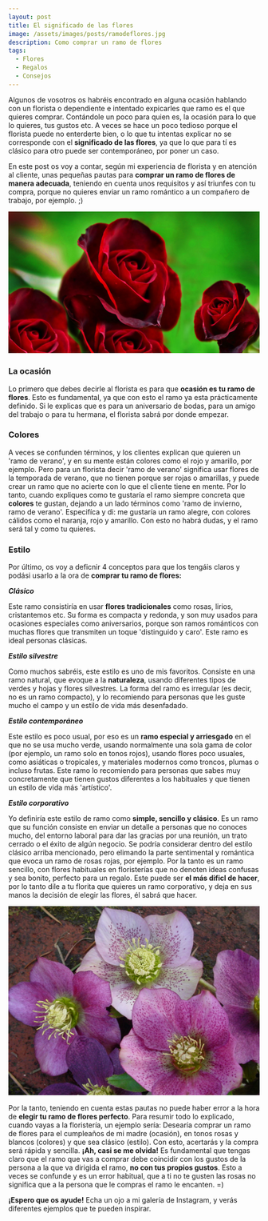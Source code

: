 ```yaml
---
layout: post
title: El significado de las flores
image: /assets/images/posts/ramodeflores.jpg 
description: Como comprar un ramo de flores
tags:
  - Flores
  - Regalos
  - Consejos
---
```


Algunos de vosotros os habréis encontrado en alguna ocasión hablando con un florista o dependiente e intentado expicarles que ramo es el que quieres comprar. Contándole un poco para quien es, la ocasión para lo que lo quieres, tus gustos etc. A veces se hace un poco tedioso porque el florista puede no enterderte bien, o lo que tu intentas explicar no se corresponde con el **significado de las flores**, ya que lo que para tí es clásico para otro puede ser contemporáneo, por poner un caso.

En este post os voy a contar, según mi experiencia de florista y en atención al cliente, unas pequeñas pautas para **comprar un ramo de flores de manera adecuada**, teniendo en cuenta unos requisitos y así triunfes con tu compra, porque no quieres enviar un ramo romántico a un compañero de trabajo, por ejemplo. ;)

![Significado de las flores](/assets/images/posts/significado-de-las-flores.jpg)


### La ocasión

Lo primero que debes decirle al florista es para que **ocasión es tu ramo de flores**. Esto es fundamental, ya que con esto el ramo ya esta prácticamente definido. Si le explicas que es para un aniversario de bodas, para un amigo del trabajo o para tu hermana, el florista sabrá por donde empezar.




### Colores

A veces se confunden términos, y los clientes explican que quieren un 'ramo de verano', y en su mente están colores como el rojo y amarillo, por ejemplo. Pero para un florista decir 'ramo de verano' significa usar flores de la temporada de verano, que no tienen porque ser rojas o amarillas, y puede crear un ramo que no acierte con lo que el cliente tiene en mente. Por lo tanto, cuando expliques como te gustaría el ramo siempre concreta que **colores** te gustan, dejando a un lado términos como 'ramo de invierno, ramo de verano'. Especifíca y di: me gustaría un ramo alegre, con colores cálidos como el naranja, rojo y amarillo. Con esto no habrá dudas, y el ramo será tal y como tu quieres.




### Estilo

Por último, os voy a deficnir 4 conceptos para que los tengáis claros y podási usarlo a la ora de **comprar tu ramo de flores:**

_**Clásico**_

Este ramo consistiría en usar **flores tradicionales** como rosas, lirios, cristantemos etc. Su forma es compacta y redonda, y son muy usados para ocasiones especiales como aniversarios, porque son ramos románticos con muchas flores que transmiten un toque 'distinguido y caro'. Este ramo es ideal personas clásicas.


_**Estilo silvestre**_

Como muchos sabréis, este estilo es uno de mis favoritos. Consiste en una ramo natural, que evoque a la **naturaleza**, usando diferentes tipos de verdes y hojas y flores silvestres. La forma del ramo es irregular (es decir, no es un ramo compacto), y lo recomiendo para personas que les guste mucho el campo y un estilo de vida más desenfadado.


_**Estilo contemporáneo**_

Este estilo es poco usual, por eso es un **ramo especial y arriesgado** en el que no se usa mucho verde, usando normalmente una sola gama de color (por ejemplo, un ramo solo en tonos rojos), usando flores poco usuales, como asiáticas o tropicales, y materiales modernos como troncos, plumas o incluso frutas. Este ramo lo recomiendo para personas que sabes muy concretamente que tienen gustos diferentes a los habituales y que tienen un estilo de vida más 'artístico'.


_**Estilo corporativo**_

Yo definiría este estilo de ramo como **simple, sencillo y clásico**. Es un ramo que su función consiste en enviar un detalle  a personas que no conoces mucho, del entorno laboral para dar las gracias por una reunión, un trato cerrado o el éxito de algún negocio. Se podría considerar dentro del estilo clásico arriba mencionado, pero elimando la parte sentimental y romántica que evoca un ramo de rosas rojas, por ejemplo. Por la tanto es un ramo sencillo, con flores habituales en floristerías que no denoten ideas confusas y sea bonito, perfecto para un regalo. Este puede ser **el más dificl de hacer**, por lo tanto dile a tu florita que quieres un ramo corporativo, y deja en sus manos la decisión de elegir las flores, él sabrá que hacer.


![Significado de las flores](/assets/images/posts/significado-de-las-flores-2.jpg)



Por la tanto, teniendo en cuenta estas pautas no puede haber error a la hora de **elegir tu ramo de flores perfecto**.
Para resumir todo lo explicado, cuando vayas a la floristería, un ejemplo sería: Desearía comprar un ramo de flores para el cumpleaños de mi madre (ocasión), en tonos rosas y blancos (colores) y que sea clásico (estilo). Con esto, acertarás y la compra será rápida y sencilla. **¡Ah, casi se me olvida!** Es fundamental que tengas claro que el ramo que vas a comprar debe coincidir con los gustos de la persona a la que va dirigida el ramo, **no con tus propios gustos**. Esto a veces se confunde y es un error habitual, que a ti no te gusten las rosas no significa que a la persona que le compras el ramo le encanten. =)


**¡Espero que os ayude!** Echa un ojo a mi galería de Instagram, y verás diferentes ejemplos que te pueden inspirar.


